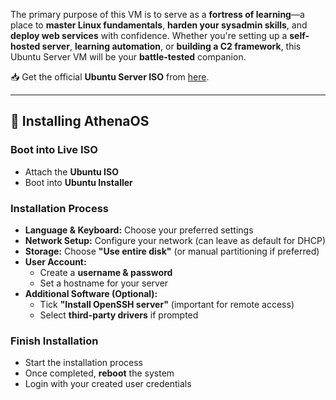 The primary purpose of this VM is to serve as a **fortress of learning**—a place to **master Linux fundamentals**, **harden your sysadmin skills**, and **deploy web services** with confidence. Whether you're setting up a **self-hosted server**, **learning automation**, or **building a C2 framework**, this Ubuntu Server VM will be your **battle-tested** companion.

📥 Get the official **Ubuntu Server ISO** from [here](https://ubuntu.com/download/server).

---

## 📌 Installing AthenaOS
### Boot into Live ISO
- Attach the **Ubuntu ISO**
- Boot into **Ubuntu Installer**

### Installation Process
- **Language & Keyboard:** Choose your preferred settings
- **Network Setup:** Configure your network (can leave as default for DHCP)
- **Storage:** Choose **"Use entire disk"** (or manual partitioning if preferred)
- **User Account:**
    - Create a **username & password**
    - Set a hostname for your server
- **Additional Software (Optional):**
    - Tick **"Install OpenSSH server"** (important for remote access)
    - Select **third-party drivers** if prompted

### Finish Installation
- Start the installation process
- Once completed, **reboot** the system
- Login with your created user credentials